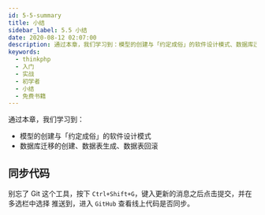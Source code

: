```yaml
---
id: 5-5-summary
title: 小结
sidebar_label: 5.5 小结
date: 2020-08-12 02:07:00
description: 通过本章，我们学习到：模型的创建与「约定成俗」的软件设计模式、数据库迁移的创建、数据表生成、数据表回滚
keywords:
  - thinkphp
  - 入门
  - 实战
  - 初学者
  - 小结
  - 免费书籍
---
```


通过本章，我们学习到：

- 模型的创建与「约定成俗」的软件设计模式
- 数据库迁移的创建、数据表生成、数据表回滚

## 同步代码

别忘了 Git 这个工具，按下 `Ctrl+Shift+G`，键入更新的消息之后点击提交，并在多选栏中选择 推送到，进入 `GitHub` 查看线上代码是否同步。

